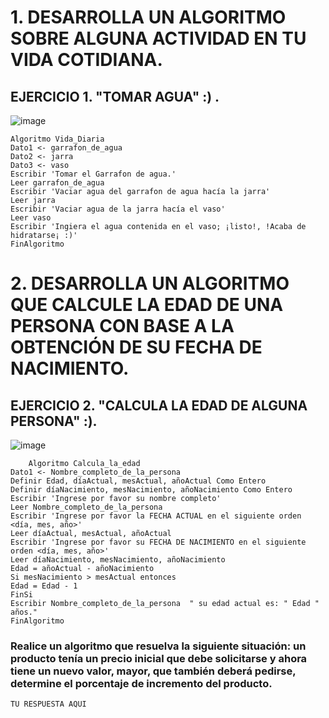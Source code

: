   # 1. DESARROLLA UN ALGORITMO SOBRE ALGUNA ACTIVIDAD EN TU VIDA COTIDIANA.
  ## EJERCICIO 1. "TOMAR AGUA" :) .
 
  ![image](https://user-images.githubusercontent.com/119713702/212167699-791b6b26-3dc0-4feb-96da-7eb05974f629.png)

  	Algoritmo Vida_Diaria
	Dato1 <- garrafon_de_agua
	Dato2 <- jarra
	Dato3 <- vaso
	Escribir 'Tomar el Garrafon de agua.'
	Leer garrafon_de_agua
	Escribir 'Vaciar agua del garrafon de agua hacía la jarra'
	Leer jarra
	Escribir 'Vaciar agua de la jarra hacía el vaso'
	Leer vaso
	Escribir 'Ingiera el agua contenida en el vaso; ¡listo!, !Acaba de hidratarse¡ :)'
	FinAlgoritmo
 
  # 2. DESARROLLA UN ALGORITMO QUE CALCULE LA EDAD DE UNA PERSONA CON BASE A LA OBTENCIÓN DE SU FECHA DE NACIMIENTO. 
  ## EJERCICIO 2. "CALCULA LA EDAD DE ALGUNA PERSONA" :).
  
  ![image](https://user-images.githubusercontent.com/119713702/212204447-71582005-d2dc-4438-8365-3ebf4b50c996.png)

    	Algoritmo Calcula_la_edad
	Dato1 <- Nombre_completo_de_la_persona
	Definir Edad, díaActual, mesActual, añoActual Como Entero
	Definir díaNacimiento, mesNacimiento, añoNacimiento Como Entero
	Escribir 'Ingrese por favor su nombre completo'
	Leer Nombre_completo_de_la_persona
	Escribir 'Ingrese por favor la FECHA ACTUAL en el siguiente orden <día, mes, año>'
	Leer díaActual, mesActual, añoActual
	Escribir 'Ingrese por favor su FECHA DE NACIMIENTO en el siguiente orden <día, mes, año>'
	Leer díaNacimiento, mesNacimiento, añoNacimiento
	Edad = añoActual - añoNacimiento
	Si mesNacimiento > mesActual entonces 
	Edad = Edad - 1
	FinSi
	Escribir Nombre_completo_de_la_persona	" su edad actual es: " Edad " años."
	FinAlgoritmo

###  Realice un algoritmo que resuelva la siguiente situación: un producto tenía un precio inicial que debe solicitarse y ahora tiene un nuevo valor, mayor, que también deberá pedirse, determine el porcentaje de incremento del producto. 

    TU RESPUESTA AQUI
